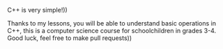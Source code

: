 C++ is very simple!))

Thanks to my lessons, you will be able to understand basic operations in C++, 
this is a computer science course for schoolchildren in grades 3-4. Good luck,
feel free to make pull requests))
